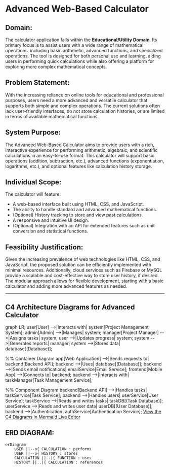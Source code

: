 # Advanced Web-Based Calculator

## Domain:
The calculator application falls within the **Educational/Utility Domain**. Its primary focus is to assist users with a wide range of mathematical operations, including basic arithmetic, advanced functions, and specialized operations. The tool is designed for both personal use and learning, aiding users in performing quick calculations while also offering a platform for exploring more complex mathematical concepts.

## Problem Statement:
With the increasing reliance on online tools for educational and professional purposes, users need a more advanced and versatile calculator that supports both simple and complex operations. The current solutions often lack user-friendly interfaces, do not store calculation histories, or are limited in terms of available mathematical functions.

## System Purpose:
The Advanced Web-Based Calculator aims to provide users with a rich, interactive experience for performing arithmetic, algebraic, and scientific calculations in an easy-to-use format. This calculator will support basic operations (addition, subtraction, etc.), advanced functions (exponentiation, logarithms, etc.), and optional features like calculation history storage.

## Individual Scope:
The calculator will feature:
- A web-based interface built using HTML, CSS, and JavaScript.
- The ability to handle standard and advanced mathematical functions.
- (Optional) History tracking to store and view past calculations.
- A responsive and intuitive UI design.
- (Optional) Integration with an API for extended features such as unit conversion and statistical functions.

## Feasibility Justification:
Given the increasing prevalence of web technologies like HTML, CSS, and JavaScript, the proposed solution can be efficiently implemented with minimal resources. Additionally, cloud services such as Firebase or MySQL provide a scalable and cost-effective way to store user history, if desired. The modular approach allows for flexible development, starting with a basic calculator and adding more advanced features as needed.

---

## C4 Architecture Diagrams for Advanced Calculator

 graph LR;
    user[User] -->|Interacts with| system[Project Management System];
    admin[Admin] -->|Manages| system;
    manager[Project Manager] -->|Assigns tasks| system;
    user -->|Updates progress| system;
    system -->|Generates reports| manager;
    system -->|Stores data| database[(Database)];

%% Container Diagram
    app[Web Application] -->|Sends requests to| backend[Backend API];
    backend -->|Uses| database[(Database)];
    backend -->|Sends email notifications| emailService[Email Service];
    frontend[Mobile App] -->|Connects to| backend;
    backend -->|Interacts with| taskManager[Task Management Service];

%% Component Diagram
    backend[Backend API] -->|Handles tasks| taskService[Task Service];
    backend -->|Handles users| userService[User Service];
    taskService -->|Reads and writes tasks| taskDB[(Task Database)];
    userService -->|Reads and writes user data| userDB[(User Database)];
    backend -->|Authentication| authService[Authentication Service];
 [View the C4 Diagrams in Mermaid Live Editor](https://www.mermaidchart.com/app/projects/ac19d35b-57d7-4e57-bfd8-c5bb398d3655/diagrams/49347f9c-40ed-4388-a153-c0fb89caae92/version/v0.1/edit )
 


## ERD DIAGRAM:
```mermaid
erDiagram
    USER ||--o{ CALCULATION : performs
    USER ||--o{ HISTORY : stores
    CALCULATION ||--|{ FUNCTION : uses
    HISTORY }|..|{ CALCULATION : references
